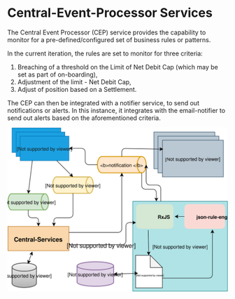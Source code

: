 # Central-Event-Processor Services

The Central Event Processor \(CEP\) service provides the capability to monitor for a pre-defined/configured set of business rules or patterns.

In the current iteration, the rules are set to monitor for three criteria:

1. Breaching of a threshold on the Limit of Net Debit Cap \(which may be set as part of on-boarding\),
2. Adjustment of the limit - Net Debit Cap,
3. Adjust of position based on a Settlement.

The CEP can then be integrated with a notifier service, to send out notifications or alerts. In this instance, it integrates with the email-notifier to send out alerts based on the aforementioned criteria.

![Central Event Processor Architecture](../../.gitbook/assets/CEPArchTechOverview.svg)

